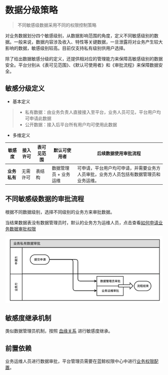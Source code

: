 # 数据分级策略

> 不同敏感级数据采用不同的权限控制策略

对业务数据划分四个敏感级别，从数据影响范围的角度，定义不同敏感级别的数据。一般来说，数据内容涉及收入、特性等关键数据，一旦泄露将对业务产生较大影响的数据，敏感级别较高。目前仅支持私有级别供用户选择。

除了给出数据敏感分级的定义，还提供相对应的管理能力来保障高敏感级别的数据安全。平台分别从《表可见范围》、《默认可使用者》和《审批流程》来保障数据安全。



## 敏感分级定义

- 基本定义

> - 私有数据：由业务负责人直接接入至平台，业务人员可见，平台用户均可申请此数据
> - 公开数据：接入后平台所有用户均可使用此数据

- 多维定义

| **敏感度**   | **接入许可**             | **表可见范围** | **默认可使用者**      | **后续数据使用审批流程**                                     |
| ------------ | ------------------------ | -------------- | --------------------- | ------------------------------------------------------------ |
| **业务私有** | 无需许可                 | 表结构         | 数据管理员 + 业务运维 | 可申请，平台用户均可申请，并需要业务方人员审批，业务方人员包括有数据管理员和业务运维。 |


## 不同敏感级数据的审批流程

根据不同数据级别，选择不同级别的业务方来审批数据。

当结果数据表没有数据管理员时，默认的业务方为运维人员，点击查看[如何申请业务数据审批权限](./permission.md)

![image-20200420175948178](sensitivity.assets/sensitivity_private_flow.png)


## 敏感度继承机制

类似数据管理员机制，按照 [血缘关系](../datamarket/data-dictionary/concepts.md) 进行敏感度继承。



## 前置依赖

业务运维人员进行数据审批，平台管理员需要在蓝鲸权限中心中进行[业务权限配置](./system.md)。
